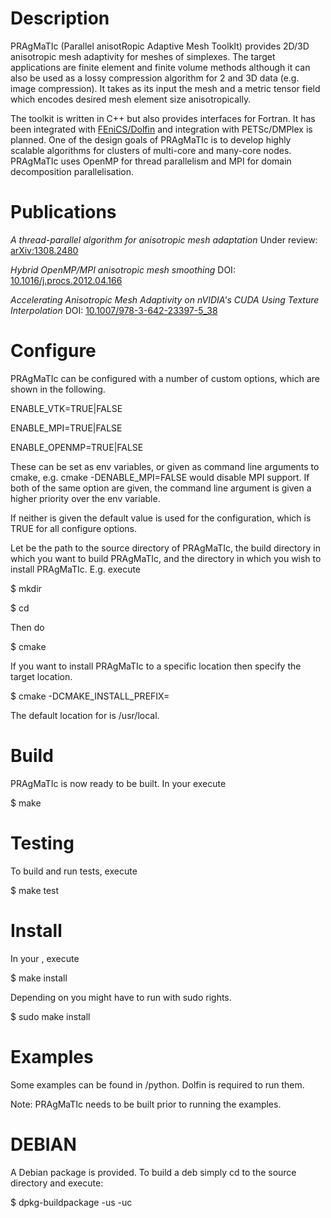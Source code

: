 # Description
PRAgMaTIc (Parallel anisotRopic Adaptive Mesh ToolkIt) provides 2D/3D
anisotropic mesh adaptivity for meshes of simplexes. The target
applications are finite element and finite volume methods although
it can also be used as a lossy compression algorithm for 2 and 3D data
(e.g. image compression). It takes as its input the mesh and a metric
tensor field which encodes desired mesh element size
anisotropically.

The toolkit is written in C++ but also provides interfaces for Fortran. It 
has been integrated with [FEniCS/Dolfin](http://fenicsproject.org) and
integration with PETSc/DMPlex is planned.  One of the design goals of PRAgMaTIc
is to develop highly scalable algorithms for clusters of multi-core and
many-core nodes. PRAgMaTIc uses OpenMP for thread parallelism and MPI for
domain decomposition parallelisation.

# Publications
*A thread-parallel algorithm for anisotropic mesh adaptation*
Under review: [arXiv:1308.2480](http://arxiv.org/abs/1308.2480)

*Hybrid OpenMP/MPI anisotropic mesh smoothing*
DOI: [10.1016/j.procs.2012.04.166](http://dx.doi.org/10.1016/j.procs.2012.04.166)

*Accelerating Anisotropic Mesh Adaptivity on nVIDIA's CUDA Using Texture Interpolation*
DOI: [10.1007/978-3-642-23397-5_38](http://dx.doi.org/10.1007/978-3-642-23397-5_38)

# Configure
PRAgMaTIc can be configured with a number of custom options, which are shown in the following.

ENABLE_VTK=TRUE|FALSE

ENABLE_MPI=TRUE|FALSE

ENABLE_OPENMP=TRUE|FALSE

These can be set as env variables, or given as command line arguments to cmake, e.g. cmake -DENABLE_MPI=FALSE would disable MPI support. If both of the same option are given, the command line argument is given a higher priority over the env variable.

If neither is given the default value is used for the configuration, which is TRUE for all configure options.

Let <SRCDIR> be the path to the source directory of PRAgMaTIc, <BUILDDIR> the build directory in which you want to build PRAgMaTIc, and <INSTALLDIR> the directory in which you wish to install PRAgMaTIc. E.g. execute

$ mkdir <BUILDDIR>

$ cd <BUILDDIR>

Then do

$ cmake <SRCDIR>

If you want to install PRAgMaTIc to a specific location then specify the target location.

$ cmake -DCMAKE_INSTALL_PREFIX=<INSTALLDIR> <SRCDIR>

The default location for <INSTALLDIR> is /usr/local.

# Build
PRAgMaTIc is now ready to be built. In your <BUILDDIR> execute

$ make

# Testing
To build and run tests, execute

$ make test

# Install
In your <BUILDDIR>, execute

$ make install

Depending on <INSTALLDIR> you might have to run with sudo rights.

$ sudo make install

# Examples
Some examples can be found in <SRCDIR>/python. Dolfin is required to run them.

Note: PRAgMaTIc needs to be built prior to running the examples.

# DEBIAN

A Debian package is provided. To build a deb simply cd to the source
directory and execute:

$ dpkg-buildpackage -us -uc
